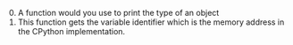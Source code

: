 0. A function would you use to print the type of an object
1. This function gets the variable identifier which is the memory address in the CPython implementation.

